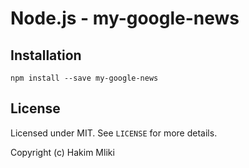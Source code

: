 Node.js - my-google-news
=====================




Installation
------------

    npm install --save my-google-news

License
-------

Licensed under MIT. See `LICENSE` for more details.

Copyright (c) Hakim Mliki
